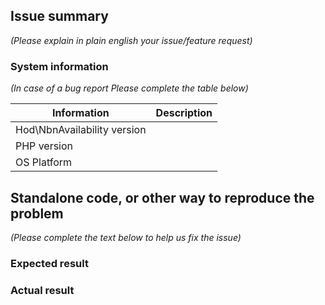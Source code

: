 ## Issue summary

_(Please explain in plain english your issue/feature request)_

### System information

_(In case of a bug report Please complete the table below)_

| Information | Description |
|--------------|---------|
| Hod\NbnAvailability version |  |
| PHP version |  |
| OS Platform |  |


## Standalone code, or other way to reproduce the problem

_(Please complete the text below to help us fix the issue)_

### Expected result

### Actual result
